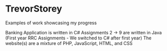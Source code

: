 # TrevorStorey
Examples of work showcasing my progress 

Banking Application is written in C#
Assignments 2 -> 9 are written in Java (First year RRC Assignments - We switched to C# after first year) 
The website(s) are a mixture of PHP, JavaScript, HTML, and CSS 
